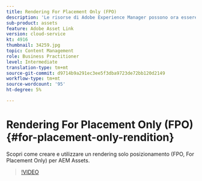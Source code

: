 ```yaml
---
title: Rendering For Placement Only (FPO)
description: 'Le risorse di Adobe Experience Manager possono ora essere utilizzate da designer e utenti creativi nelle loro applicazioni desktop Adobe Creative Cloud preferite. L’estensione Adobe Asset Link per Adobe Creative Cloud Enterprise estende la capacità di cercare e sfogliare, ordinare, visualizzare in anteprima, caricare risorse, estrarre, modificare, archiviare e visualizzare i metadati delle risorse AEM in strumenti Creative Cloud come Adobe Photoshop, InDesign e Illustrator. '
sub-product: assets
feature: Adobe Asset Link
version: cloud-service
kt: 4916
thumbnail: 34259.jpg
topic: Content Management
role: Business Practitioner
level: Intermediate
translation-type: tm+mt
source-git-commit: d9714b9a291ec3ee5f3dba9723de72bb120d2149
workflow-type: tm+mt
source-wordcount: '95'
ht-degree: 5%

---
```



# Rendering For Placement Only (FPO){#for-placement-only-rendition}

Scopri come creare e utilizzare un rendering solo posizionamento (FPO, For Placement Only) per AEM Assets.

>[!VIDEO](https://video.tv.adobe.com/v/34259/?quality=12)